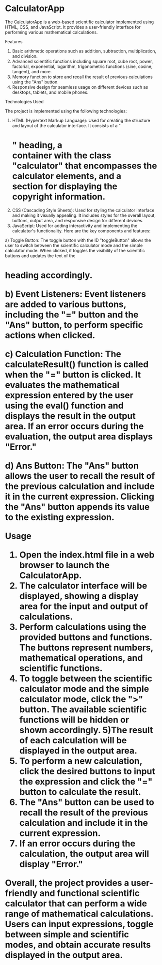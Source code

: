 # CalculatorApp
The CalculatorApp is a web-based scientific calculator implemented using HTML, CSS, and JavaScript. It provides a user-friendly interface for performing various mathematical calculations.

Features

1) Basic arithmetic operations such as addition, subtraction, multiplication, and division.
2) Advanced scientific functions including square root, cube root, power, factorial, exponential, logarithm, trigonometric functions (sine, cosine, tangent), and more.
3) Memory function to store and recall the result of previous calculations using the "Ans" button.
4) Responsive design for seamless usage on different devices such as desktops, tablets, and mobile phones.

Technologies Used

The project is implemented using the following technologies:

1) HTML (Hypertext Markup Language): Used for creating the structure and layout of the calculator interface. It consists of a "<h1>" heading, a <div> container with the class "calculator" that encompasses the calculator elements, and a <footer> section for displaying the copyright information.
2) CSS (Cascading Style Sheets): Used for styling the calculator interface and making it visually appealing. It includes styles for the overall layout, buttons, output area, and responsive design for different devices.
3) JavaScript: Used for adding interactivity and implementing the calculator's functionality. Here are the key components and features:

  a) Toggle Button: The toggle button with the ID "toggleButton" allows the user to switch between the scientific calculator mode and the simple calculator mode. When clicked, it toggles the visibility of the scientific buttons and updates the text of the <h1> heading accordingly.

  b) Event Listeners: Event listeners are added to various buttons, including the "=" button and the "Ans" button, to perform specific actions when clicked.

  c) Calculation Function: The calculateResult() function is called when the "=" button is clicked. It evaluates the mathematical expression entered by the user using the eval() function and displays the result in the output area. If an error occurs during the evaluation, the output area displays "Error."

  d) Ans Button: The "Ans" button allows the user to recall the result of the previous calculation and include it in the current expression. Clicking the "Ans" button appends its value to the existing expression.

Usage

1) Open the index.html file in a web browser to launch the CalculatorApp.
2) The calculator interface will be displayed, showing a display area for the input and output of calculations.
3) Perform calculations using the provided buttons and functions. The buttons represent numbers, mathematical operations, and scientific functions.
4) To toggle between the scientific calculator mode and the simple calculator mode, click the ">" button. The available scientific functions will be hidden or shown accordingly.
5)The result of each calculation will be displayed in the output area.
6) To perform a new calculation, click the desired buttons to input the expression and click the "=" button to calculate the result.
7) The "Ans" button can be used to recall the result of the previous calculation and include it in the current expression.
8) If an error occurs during the calculation, the output area will display "Error."

Overall, the project provides a user-friendly and functional scientific calculator that can perform a wide range of mathematical calculations. Users can input expressions, toggle between simple and scientific modes, and obtain accurate results displayed in the output area.

